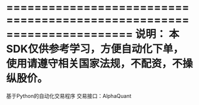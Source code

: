 ======================================================================
说明：
本SDK仅供参考学习，方便自动化下单，使用请遵守相关国家法规，不配资，不操纵股价。
======================================================================

基于Python的自动化交易程序
交易接口：AlphaQuant